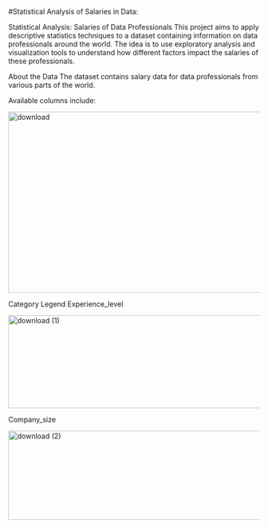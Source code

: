 #Statistical Analysis of Salaries in Data:

Statistical Analysis: Salaries of Data Professionals
This project aims to apply descriptive statistics techniques to a dataset containing information on data professionals around the world. The idea is to use exploratory analysis and visualization tools to understand how different factors impact the salaries of these professionals.

About the Data
The dataset contains salary data for data professionals from various parts of the world.

Available columns include:

<img width="537" height="362" alt="download" src="https://github.com/user-attachments/assets/dc364ac3-e9a4-476a-96f0-fbe772ad5e68" />

Category Legend
Experience_level

<img width="537" height="186" alt="download (1)" src="https://github.com/user-attachments/assets/4dfb3c2e-fb15-4586-ba9f-f8cdb93569c6" />

Company_size

<img width="537" height="178" alt="download (2)" src="https://github.com/user-attachments/assets/e4ae0ecf-85c4-4886-a19e-9f1e9c35fef7" />


